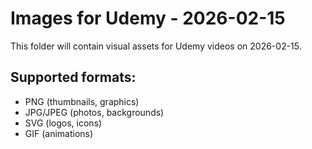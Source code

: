 # Images for Udemy - 2026-02-15

This folder will contain visual assets for Udemy videos on 2026-02-15.

## Supported formats:
- PNG (thumbnails, graphics)
- JPG/JPEG (photos, backgrounds)
- SVG (logos, icons)
- GIF (animations)
